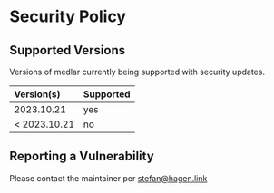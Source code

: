 # Security Policy

## Supported Versions

Versions of medlar currently being supported with security updates.

| Version(s)   | Supported |
|:-------------|:----------|
| 2023.10.21   | yes       |
| < 2023.10.21 | no        |

## Reporting a Vulnerability

Please contact the maintainer per stefan@hagen.link
